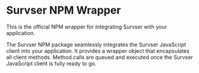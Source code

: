 # Survser NPM Wrapper

This is the official NPM wrapper for integrating Survser with your application.

The Survser NPM package seamlessly integrates the Survser JavaScript client into your application. It provides a wrapper object that encapsulates all client methods. Method calls are queued and executed once the Survser JavaScript client is fully ready to go.
